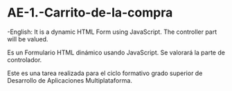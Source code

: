 # AE-1.-Carrito-de-la-compra

-English: It is a dynamic HTML Form using JavaScript. The controller part will be valued.

Es un  Formulario HTML dinámico usando JavaScript. Se valorará la parte de controlador.

Este es una tarea realizada para el ciclo formativo grado superior de Desarrollo de Aplicaciones Multiplataforma.
